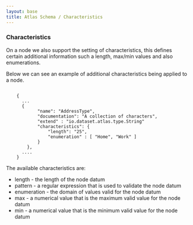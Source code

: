 ```yaml
---
layout: base
title: Atlas Schema / Characteristics
---
```


### Characteristics

On a node we also support the setting of characteristics,  this defines certain additional information such a length, max/min values and also enumerations.

Below we can see an example of additional characteristics being applied to a node.

<pre><code data-language="java">
    {
      ...
      {
            "name": "AddressType",
            "documentation": "A collection of characters",
            "extend" : "io.dataset.atlas.type.String"
            "characteristics": {
                "length": "25",
                "enumeration" : [ "Home", "Work" ]
            }
        },
      ....
    }
</code></pre>

The available characteristics are:

* length - the length of the node datum
* pattern - a regular expression that is used to validate the node datum
* enumeration - the domain of values valid for the node datum
* max - a numerical value that is the maximum valid value for the node datum
* min - a numerical value that is the minimum valid value for the node datum